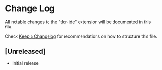 # Change Log

All notable changes to the "tldr-ide" extension will be documented in this file.

Check [Keep a Changelog](http://keepachangelog.com/) for recommendations on how to structure this file.

## [Unreleased]

- Initial release